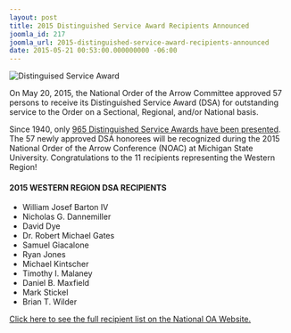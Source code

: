 ```yaml
---
layout: post
title: 2015 Distinguished Service Award Recipients Announced
joomla_id: 217
joomla_url: 2015-distinguished-service-award-recipients-announced
date: 2015-05-21 00:53:00.000000000 -06:00
---
```


<img src="{{site.baseurl}}images/posts/2015DSA/dsa-ribbon.jpg" alt="Distinguised Service Award" class="img-responsive center-block">

On May 20, 2015, the National Order of the Arrow Committee approved 57 persons to receive its Distinguished Service Award (DSA) for outstanding service to the Order on a Sectional, Regional, and/or National basis.

<!--more-->

Since 1940, only <a href="http://en.wikipedia.org/wiki/Distinguished_Service_Award_%28OA%29" target="_blank">965 Distinguished Service Awards have been presented</a>. The 57 newly approved DSA honorees will be recognized during the 2015 National Order of the Arrow Conference (NOAC) at Michigan State University. Congratulations to the 11 recipients representing the Western Region!

#### 2015 WESTERN REGION DSA RECIPIENTS
<ul>
  <li>William Josef Barton IV</li>
  <li>Nicholas G. Dannemiller</li>
  <li>David Dye</li>
  <li>Dr. Robert Michael Gates</li>
  <li>Samuel Giacalone</li>
  <li>Ryan Jones</li>
  <li>Michael Kintscher</li>
  <li>Timothy I. Malaney</li>
  <li>Daniel B. Maxfield</li>
  <li>Mark Stickel</li>
  <li>Brian T. Wilder</li>
</ul>

<a href="http://www.oa-bsa.org/pages/content/2015-distinguished-service-award-selections" target="_blank">Click here to see the full recipient list on the National OA Website.</a>